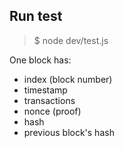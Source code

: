 ## Run test
> $ node dev/test.js

One block has:
+ index (block number)
+ timestamp
+ transactions
+ nonce (proof)
+ hash
+ previous block's hash
